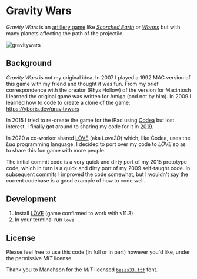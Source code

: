 # Gravity Wars

*Gravity Wars* is an [artillery game](https://en.wikipedia.org/wiki/Artillery_game) like [_Scorched Earth_](https://en.wikipedia.org/wiki/Scorched_Earth_(video_game)) or [_Worms_](https://en.wikipedia.org/wiki/Worms_(series)) but with many planets affecting the path of the projectile.

![gravitywars](https://user-images.githubusercontent.com/17264277/87047616-be62fe00-c1c8-11ea-9395-70a5d344923c.png)

## Background

_Gravity Wars_ is not my original idea. In 2007 I played a 1992 MAC version of this game with my friend and thought it was fun. From my brief correspondence with the creator (Rhys Hollow) of the version for Macintosh I learned the original game was written for Amiga (and not by him). In 2009 I learned how to code to create a clone of the game: https://yboris.dev/gravitywars

In 2015 I tried to re-create the game for the iPad using [Codea](https://codea.io/) but lost interest. I finally got around to sharing my code for it in [2019](https://codea.io/talk/discussion/9563/gravity-wars-giving-away-my-code-on-unfinished-game).

In 2020 a co-worker shared [LÖVE](https://love2d.org/) (aka _Love2D_) which, like Codea, uses the *Lua* programming language. I decided to port over my code to _LÖVE_ so as to share this fun game with more people.

The initial commit code is a very quick and dirty port of my 2015 prototype code, which in turn is a quick and dirty port of my 2009 self-taught code. In subsequent commits I improved the code somewhat, but I wouldn't say the current codebase is a good example of how to code well.

## Development

1. Install [LÖVE](https://love2d.org/) (game confirmed to work with v11.3)
2. In your terminal run `love .`

## License

Please feel free to use this code (in full or in part) however you'd like, under the permissive _MIT_ license.

Thank you to Manchson for the _MIT_ licensed [`basis33.ttf`](https://github.com/Manchson/basis33) font.
